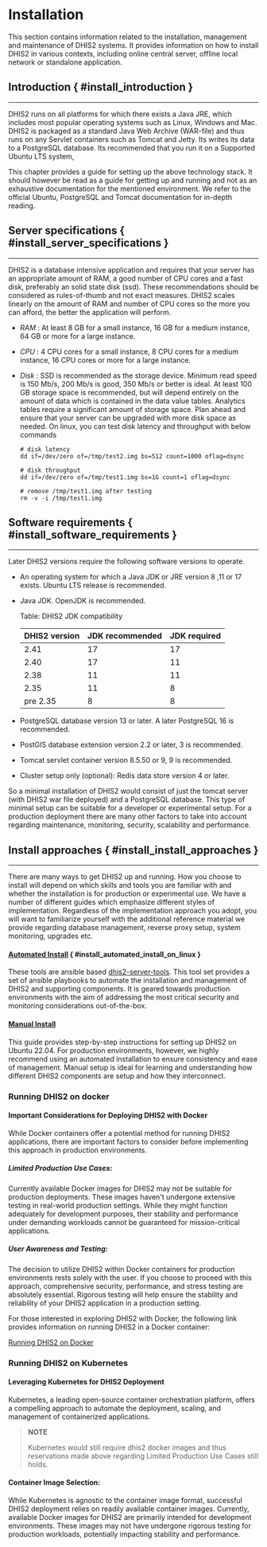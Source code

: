 # Installation

This section contains information related to the installation, management and maintenance of DHIS2 systems. It provides information on how to install DHIS2 in various contexts, including online central server, offline local network or standalone application.

## Introduction { #install_introduction }

---

DHIS2 runs on all platforms for which there exists a Java JRE, which includes most popular operating systems such as Linux, Windows and Mac. DHIS2 is packaged as a standard Java Web Archive (WAR-file) and thus runs on any Servlet containers such as Tomcat and Jetty. Its writes its data to a PostgreSQL database. Its recommended that you run it on a Supported Ubuntu LTS system,

This chapter provides a guide for setting up the above technology stack. It should however be read as a guide for getting up and running and not as an exhaustive documentation for the mentioned environment. We refer to the official Ubuntu, PostgreSQL and Tomcat documentation for in-depth reading.

## Server specifications { #install_server_specifications }

---

DHIS2 is a database intensive application and requires that your server has an appropriate amount of RAM, a good number of CPU cores and a fast disk, preferably an solid state disk (ssd). These recommendations should be considered as rules-of-thumb and not exact measures. DHIS2 scales linearly on the amount of RAM and number of CPU cores so the more you can afford, the better the application will perform.

- _RAM_
  : At least 8 GB for a small instance, 16 GB for a medium instance, 64 GB or more for a large instance.
- _CPU_
  : 4 CPU cores for a small instance, 8 CPU cores for a medium instance, 16 CPU cores or more for a large instance.
- _Disk_
  : SSD is recommended as the storage device. Minimum read speed is 150 Mb/s, 200 Mb/s is good, 350 Mb/s or better is ideal. At least 100 GB storage space is recommended, but will depend entirely on the amount of data which is contained in the data value tables. Analytics tables require a significant amount of storage space. Plan ahead and ensure that your server can be upgraded with more disk space as needed. On linux, you can test disk latency and throughput with below commands

  ```
  # disk latency
  dd if=/dev/zero of=/tmp/test2.img bs=512 count=1000 oflag=dsync

  # disk throughput
  dd if=/dev/zero of=/tmp/test1.img bs=1G count=1 oflag=dsync

  # remove /tmp/test1.img after testing
  rm -v -i /tmp/test1.img
  ```

## Software requirements { #install_software_requirements }

---

Later DHIS2 versions require the following software versions to operate.

- An operating system for which a Java JDK or JRE version 8 ,11 or 17 exists. Ubuntu LTS release is recommended.
- Java JDK. OpenJDK is recommended.

  Table: DHIS2 JDK compatibility

  | DHIS2 version | JDK recommended | JDK required |
  | ------------- | --------------- | ------------ |
  | 2.41          | 17              | 17           |
  | 2.40          | 17              | 11           |
  | 2.38          | 11              | 11           |
  | 2.35          | 11              | 8            |
  | pre 2.35      | 8               | 8            |

- PostgreSQL database version 13 or later. A later PostgreSQL 16 is recommended.
- PostGIS database extension version 2.2 or later, 3 is recommended.
- Tomcat servlet container version 8.5.50 or 9, 9 is recommended.
- Cluster setup only (optional): Redis data store version 4 or later.

So a minimal installation of DHIS2 would consist of just the tomcat server (with DHIS2 war file deployed) and a PostgreSQL database. This type of minimal setup can be suitable for a developer or experimental setup. For a production deployment there are many other factors to take into account regarding maintenance, monitoring, security, scalability and performance.

## Install approaches { #install_install_approaches }

---

There are many ways to get DHIS2 up and running. How you choose to install will depend on which skills and tools you are familiar with and whether the installation is for production or experimental use. We have a number of different guides which emphasize different styles of implementation. Regardless of the implementation approach you adopt, you will want to familiarize yourself with the additional reference material we provide regarding database management, reverse proxy setup, system monitoring, upgrades etc.

#### [Automated Install](#getting_started_linux_automated_install) { #install_automated_install_on_linux }

These tools are ansible based [dhis2-server-tools](https://github.com/dhis2/dhis2-server-tools). This tool set provides a set of ansible playbooks to automate the installation and management of DHIS2 and supporting components. It is geared towards production environments with the aim of addressing the most critical security and monitoring considerations out-of-the-box.

#### [Manual Install](#installation_on_linux_server)

This guide provides step-by-step instructions for setting up DHIS2 on Ubuntu 22.04. For production environments, however, we highly recommend using an automated installation to ensure consistency and ease of management. Manual setup is ideal for learning and understanding how different DHIS2 components are setup and how they interconnect.

### Running DHIS2 on docker

#### Important Considerations for Deploying DHIS2 with Docker

While Docker containers offer a potential method for running DHIS2 applications, there are important factors to consider before implementing this approach in production environments.

##### Limited Production Use Cases:

Currently available Docker images for DHIS2 may not be suitable for production deployments. These images haven't undergone extensive testing in real-world production settings. While they might function adequately for development purposes, their stability and performance under demanding workloads cannot be guaranteed for mission-critical applications.

##### User Awareness and Testing:

The decision to utilize DHIS2 within Docker containers for production environments rests solely with the user. If you choose to proceed with this approach, comprehensive security, performance, and stress testing are absolutely essential. Rigorous testing will help ensure the stability and reliability of your DHIS2 application in a production setting.

For those interested in exploring DHIS2 with Docker, the following link provides information on running DHIS2 in a Docker container:

[ Running DHIS2 on Docker ](https://github.com/dhis2/dhis2-core/blob/master/docker/DOCKERHUB.md)

### Running DHIS2 on Kubernetes

#### Leveraging Kubernetes for DHIS2 Deployment

Kubernetes, a leading open-source container orchestration platform, offers a compelling approach to automate the deployment, scaling, and management of containerized applications.

> **NOTE**
>
> Kubernetes would still require dhis2 docker images and thus reservations made above regarding Limited Production Use Cases still holds.

#### Container Image Selection:

While Kubernetes is agnostic to the container image format, successful DHIS2 deployment relies on readily available container images. Currently, available Docker images for DHIS2 are primarily intended for development environments. These images may not have undergone rigorous testing for production workloads, potentially impacting stability and performance.
